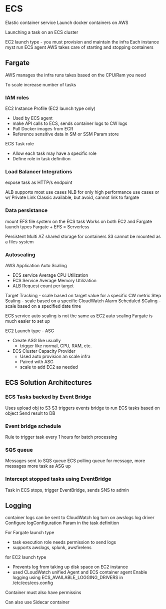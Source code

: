 # ECS
Elastic container service
Launch docker containers on AWS

Launching a task on an ECS cluster

EC2 launch type - you must provision and maintain the infra
Each instance myst run ECS agent
AWS takes care of starting and stopping containers

## Fargate
AWS manages the infra
runs takes based on the CPU/Ram you need

To scale increase number of tasks

### IAM roles
EC2 Instance Profile (EC2 launch type only) 
* Used by ECS agent
* make API calls to ECS, sends container logs to CW logs
* Pull Docker images from ECR
* Reference sensitive data in SM or SSM Param store

ECS Task role
* Allow each task may have a specific role
* Define role in task definition

### Load Balancer Integrations
expose task as HTTP/s endpoint

ALB supports most use cases
NLB for only high performance use cases or w/ Private Link
Classic available, but avoid, cannot link to fargate

### Data persistance
mount EFS file system on the ECS task
Works on both EC2 and Fargate launch types
Fargate + EFS = Serverless

Persistent Multi AZ shared storage for containers
S3 cannot be mounted as a files system

### Autoscaling
AWS Application Auto Scaling
* ECS service Average CPU Utilization
* ECS Service Average Memory Utilization
* ALB Request count per target

Target Tracking - scale based on target value for a specific CW metric
Step Scaling - scale based on a specific CloudWatch Alarm
Scheduled SCaling - scale based on a specified date time

ECS service auto scaling is not the same as EC2 auto scaling
Fargate is much easier to set up

EC2 Launch type - ASG
* Create ASG like usually
    * trigger like normal, CPU, RAM, etc.
* ECS Cluster Capacity Provider
    * Used auto provision an scale infra
    * Paired with ASG
    * scale to add EC2 as needed


## ECS Solution Architectures

### ECS Tasks backed by Event Bridge
Uses upload obj to S3
S3 triggers events bridge to run ECS tasks based on object
Send result to DB

### Event bridge schedule
Rule to trigger task every 1 hours
for  batch processing

### SQS queue
Messages sent to SQS queue
ECS polling queue for message, more messages more task as ASG up

### Intercept stopped tasks using EventBridge
Task in ECS stops, trigger EventBridge, sends SNS to admin

## Logging
container logs can be sent to CloudWatch log
turn on awslogs log driver
Configure logConfiguration Param in the task definition

For Fargate launch type
* task execution role needs permission to send logs
* supports awslogs, splunk, awsfirelens

for EC2 launch type
* Prevents log from taking up disk space on EC2 instance
* used CLoudWatch unified Agent and ECS container agent
Enable logging using ECS_AVAILABLE_LOGGING_DRIVERS in /etc/ecs/ecs.config

Container must also have permissins

Can also use Sidecar container


